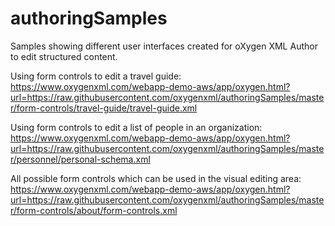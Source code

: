 # authoringSamples
Samples showing different user interfaces created for oXygen XML Author to edit structured content.

Using form controls to edit a travel guide:
https://www.oxygenxml.com/webapp-demo-aws/app/oxygen.html?url=https://raw.githubusercontent.com/oxygenxml/authoringSamples/master/form-controls/travel-guide/travel-guide.xml

Using form controls to edit a list of people in an organization:
https://www.oxygenxml.com/webapp-demo-aws/app/oxygen.html?url=https://raw.githubusercontent.com/oxygenxml/authoringSamples/master/personnel/personal-schema.xml

All possible form controls which can be used in the visual editing area:
https://www.oxygenxml.com/webapp-demo-aws/app/oxygen.html?url=https://raw.githubusercontent.com/oxygenxml/authoringSamples/master/form-controls/about/form-controls.xml
